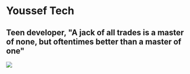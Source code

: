 # Youssef Tech
## Teen developer, "A jack of all trades is a master of none, but oftentimes better than a master of one"
<picture>
  <source
    srcset="https://github-readme-stats.vercel.app/api?username=yousseftechdev&show_icons=true&theme=nord&show=reviews,discussions_started,discussions_answered,prs_merged,prs_merged_percentage"
    media="(prefers-color-scheme: dark)"
  />
  <source
    srcset="https://github-readme-stats.vercel.app/api?username=yousseftechdev&show_icons=true&theme=light&show=reviews,discussions_started,discussions_answered,prs_merged,prs_merged_percentage"
    media="(prefers-color-scheme: light), (prefers-color-scheme: no-preference)"
  />
  <img src="https://github-readme-stats.vercel.app/api?username=yousseftech&show_icons=true" />
</picture>
<br>
<picture>
  <source
    srcset="https://github-readme-stats.hackclub.dev/api/wakatime?username=yousseftechdev&api_domain=hackatime.hackclub.com&theme=nord&custom_title=Time+spent+on+VSCode+(since+November+of+2024)&layout=compact&cache_seconds=0&langs_count=8"
    media="(prefers-color-scheme: dark)"
  />
  <source
    srcset="[https://github-readme-stats.vercel.app/api/top-langs/?username=yousseftechdev&langs_count=8&layout=pie&theme=light](https://github-readme-stats.hackclub.dev/api/wakatime?username=yousseftechdev&api_domain=hackatime.hackclub.com&theme=light&custom_title=Time+spent+on+VSCode+(since+November+of+2024)&layout=compact&cache_seconds=0&langs_count=8)"
    media="(prefers-color-scheme: light), (prefers-color-scheme: no-preference)"
  />
</picture>
<br>
<picture>
  <source
    srcset="https://github-readme-stats.vercel.app/api/top-langs/?username=yousseftechdev&langs_count=8&layout=pie&theme=nord"
    media="(prefers-color-scheme: dark)"
  />
  <source
    srcset="https://github-readme-stats.vercel.app/api/top-langs/?username=yousseftechdev&langs_count=8&layout=pie&theme=light"
    media="(prefers-color-scheme: light), (prefers-color-scheme: no-preference)"
  />
</picture>


<!--
**yousseftechdev/yousseftechdev** is a ✨ _special_ ✨ repository because its `README.md` (this file) appears on your GitHub profile.

Here are some ideas to get you started:

- 🔭 I’m currently working on ...
- 🌱 I’m currently learning ...
- 👯 I’m looking to collaborate on ...
- 🤔 I’m looking for help with ...
- 💬 Ask me about ...
- 📫 How to reach me: ...
- 😄 Pronouns: ...
- ⚡ Fun fact: ...
-->
